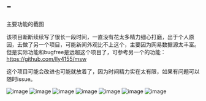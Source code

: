 # -
主要功能的截图

该项目断断续续写了很长一段时间，一直没有花太多精力细心打磨，出于个人原因，去做了另一个项目，可能新闻外观比不上这个，主要因为网易数据源太丰富。但是实际功能和bugfree是远超这个项目了，可参考另一个的功能：https://github.com/lly4155/msw

这个项目可能会改进也可能就放着了，因为时间精力实在太有限，如果有问题可以随时issue。

![image](https://github.com/lly4155/-/raw/master/个人APP展示图片/启动时广告加载.png)
![image](https://github.com/lly4155/-/raw/master/个人APP展示图片/主页面.png)
![image](https://github.com/lly4155/-/raw/master/个人APP展示图片/图片新闻的页面展示.png)
![image](https://github.com/lly4155/-/raw/master/个人APP展示图片/侧滑栏.png)
![image](https://github.com/lly4155/-/raw/master/个人APP展示图片/分享功能仿新浪.png)
![image](https://github.com/lly4155/-/raw/master/个人APP展示图片/频道搜索功能.png)
![image](https://github.com/lly4155/-/raw/master/个人APP展示图片/二维码.png)
